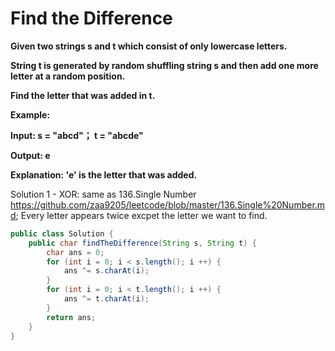 # Find the Difference

**Given two strings s and t which consist of only lowercase letters.**

**String t is generated by random shuffling string s and then add one more letter at a random position.**

**Find the letter that was added in t.**

**Example:**

**Input:
s = "abcd"；
t = "abcde"**

**Output:
e**

**Explanation:
'e' is the letter that was added.**

Solution 1 - XOR: same as 136.Single Number https://github.com/zaa9205/leetcode/blob/master/136.Single%20Number.md; Every letter appears twice excpet the letter we want to find.
```java
public class Solution {
    public char findTheDifference(String s, String t) {
        char ans = 0;
        for (int i = 0; i < s.length(); i ++) {
            ans ^= s.charAt(i);
        }
        for (int i = 0; i < t.length(); i ++) {
            ans ^= t.charAt(i);
        }
        return ans;
    }
}
```
